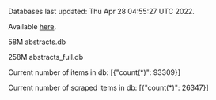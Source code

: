 Databases last updated: Thu Apr 28 04:55:27 UTC 2022. 

Available [here](https://github.com/cbeauhilton/ash-db/releases).


58M	abstracts.db

258M	abstracts_full.db

Current number of items in db:
[{"count(*)": 93309}]

Current number of scraped items in db:
[{"count(*)": 26347}]
